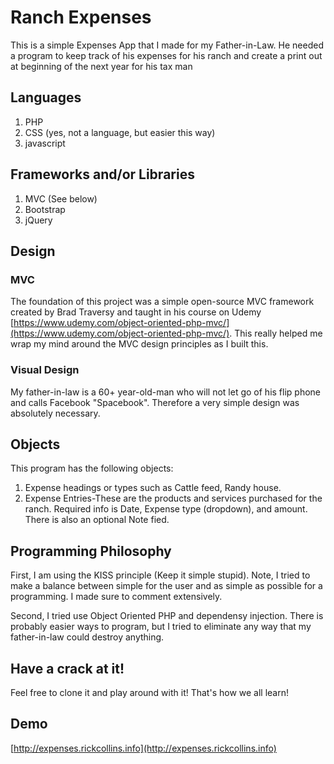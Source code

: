 # Ranch Expenses

This is a simple Expenses App that I made for my Father-in-Law. He needed a program to keep track of his expenses for his ranch and create a print out at beginning of the next year for his tax man

## Languages

1. PHP
2. CSS (yes, not a language, but easier this way)
3. javascript

## Frameworks and/or Libraries

1. MVC (See below)
2. Bootstrap
3. jQuery

## Design

### MVC

The foundation of this project was a simple open-source MVC framework created by Brad Traversy and taught in his course on Udemy
[https://www.udemy.com/object-oriented-php-mvc/](https://www.udemy.com/object-oriented-php-mvc/). This really helped me wrap my mind
around the MVC design principles as I built this.

### Visual Design

My father-in-law is a 60+ year-old-man who will not let go of his flip phone and calls Facebook "Spacebook". Therefore a very simple design was absolutely necessary.  

## Objects

This program has the following objects:

1. Expense headings or types such as Cattle feed, Randy house. 
2. Expense Entries-These are the products and services purchased for the ranch. Required info is Date, Expense type (dropdown), and amount. There is also an optional Note fied.

## Programming Philosophy

First, I am using the KISS principle (Keep it simple stupid). Note, I tried to make a balance between simple for the user and as simple as possible for a programming. I made sure to comment extensively.

Second, I tried use Object Oriented PHP and dependensy injection. There is probably easier ways to program, but I tried to eliminate any way that my father-in-law could destroy anything.

## Have a crack at it!

Feel free to clone it and play around with it! That's how we all learn!

## Demo
[http://expenses.rickcollins.info](http://expenses.rickcollins.info)

